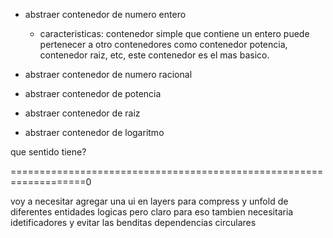- abstraer contenedor de numero entero

    - caracteristicas: contenedor simple que contiene un entero puede pertenecer a otro contenedores como contenedor potencia, contenedor raiz, etc, este contenedor es el mas basico.

- abstraer contenedor de numero racional

- abstraer contenedor de potencia
- abstraer contenedor de raiz
- abstraer contenedor de logaritmo


que sentido tiene?


===================================================================0

voy a necesitar agregar una ui en layers para compress y unfold de diferentes entidades logicas pero
claro para eso tambien necesitaria idetificadores y evitar las benditas dependencias circulares
